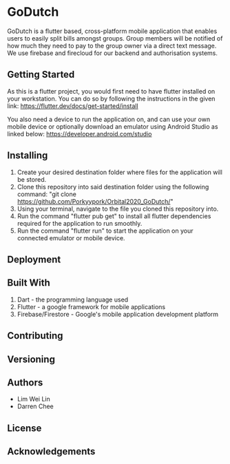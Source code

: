 # GoDutch

GoDutch is a flutter based, cross-platform mobile application that enables users to
easily split bills amongst groups. Group members will be notified of how much they
need to pay to the group owner via a direct text message. We use firebase and firecloud
for our backend and authorisation systems.

## Getting Started

As this is a flutter project, you would first need to have flutter installed on your
workstation. You can do so by following the instructions in the given link: 
https://flutter.dev/docs/get-started/install

You also need a device to run the application on, and can use your own mobile device
or optionally download an emulator using Android Studio as linked below: 
https://developer.android.com/studio

## Installing

1. Create your desired destination folder where files for the application will be stored.
2. Clone this repository into said destination folder using the following command:
   "git clone https://github.com/Porkyypork/Orbital2020_GoDutch/"
3. Using your terminal, navigate to the file you cloned this repository into.
4. Run the command "flutter pub get" to install all flutter dependencies required for
   the application to run smoothly.
5. Run the command "flutter run" to start the application on your connected emulator
   or mobile device.

## Deployment


## Built With

1. Dart - the programming language used
2. Flutter - a google framework for mobile applications
3. Firebase/Firestore - Google's mobile application development platform

## Contributing

## Versioning

## Authors
- Lim Wei Lin
- Darren Chee

## License

## Acknowledgements
